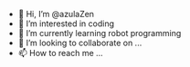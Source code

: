 - 👋 Hi, I’m @azulaZen 
- 👀 I’m interested in coding
- 🌱 I’m currently learning robot programming
- 💞️ I’m looking to collaborate on ...
- 📫 How to reach me ...

<!---
azulaZen/azulaZen is a ✨ special ✨ repository because its `README.md` (this file) appears on your GitHub profile.
You can click the Preview link to take a look at your changes.
--->
